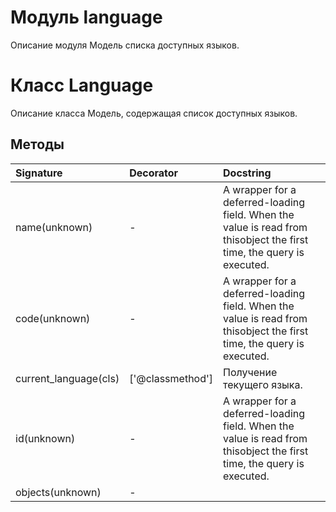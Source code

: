# Модуль language

Описание модуля Модель списка доступных языков.

# Класс Language

Описание класса Модель, содержащая список доступных языков.

## Методы

| Signature             | Decorator        | Docstring                                                                                                             |
| :-------------------- | :--------------- | :-------------------------------------------------------------------------------------------------------------------- |
| name(unknown)         | -                | A wrapper for a deferred-loading field. When the value is read from thisobject the first time, the query is executed. |
| code(unknown)         | -                | A wrapper for a deferred-loading field. When the value is read from thisobject the first time, the query is executed. |
| current_language(cls) | ['@classmethod'] | Получение текущего языка.                                                                                             |
| id(unknown)           | -                | A wrapper for a deferred-loading field. When the value is read from thisobject the first time, the query is executed. |
| objects(unknown)      | -                |                                                                                                                       |